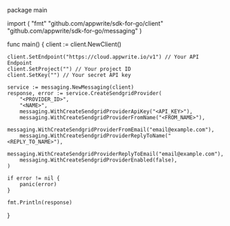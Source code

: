 package main

import (
    "fmt"
    "github.com/appwrite/sdk-for-go/client"
    "github.com/appwrite/sdk-for-go/messaging"
)

func main() {
    client := client.NewClient()

    client.SetEndpoint("https://cloud.appwrite.io/v1") // Your API Endpoint
    client.SetProject("") // Your project ID
    client.SetKey("") // Your secret API key

    service := messaging.NewMessaging(client)
    response, error := service.CreateSendgridProvider(
        "<PROVIDER_ID>",
        "<NAME>",
        messaging.WithCreateSendgridProviderApiKey("<API_KEY>"),
        messaging.WithCreateSendgridProviderFromName("<FROM_NAME>"),
        messaging.WithCreateSendgridProviderFromEmail("email@example.com"),
        messaging.WithCreateSendgridProviderReplyToName("<REPLY_TO_NAME>"),
        messaging.WithCreateSendgridProviderReplyToEmail("email@example.com"),
        messaging.WithCreateSendgridProviderEnabled(false),
    )

    if error != nil {
        panic(error)
    }

    fmt.Println(response)
}
